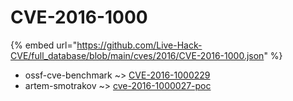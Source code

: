 # CVE-2016-1000
{% embed url="https://github.com/Live-Hack-CVE/full_database/blob/main/cves/2016/CVE-2016-1000.json" %}

* ossf-cve-benchmark ~> [CVE-2016-1000229](https://www.alice-snow.ru/2016/database/cve-2016-1000/cve-2016-1000229-ossf-cve-benchmark)
* artem-smotrakov ~> [cve-2016-1000027-poc](https://www.alice-snow.ru/2016/database/cve-2016-1000/cve-2016-1000027-poc-artem-smotrakov)